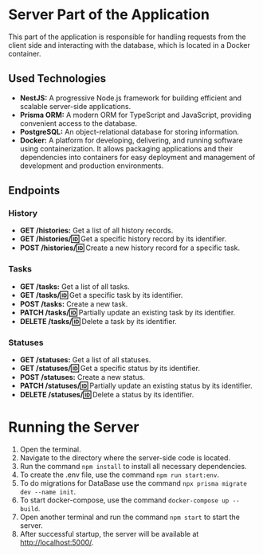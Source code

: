 # Server Part of the Application

This part of the application is responsible for handling requests from the client side and interacting with the database, which is located in a Docker container.

## Used Technologies

- **NestJS:** A progressive Node.js framework for building efficient and scalable server-side applications.
- **Prisma ORM:** A modern ORM for TypeScript and JavaScript, providing convenient access to the database.
- **PostgreSQL:** An object-relational database for storing information.
- **Docker:** A platform for developing, delivering, and running software using containerization. It allows packaging applications and their dependencies into containers for easy deployment and management of development and production environments.

## Endpoints

### History
- **GET /histories:** Get a list of all history records.
- **GET /histories/:id:** Get a specific history record by its identifier.
- **POST /histories/:id:** Create a new history record for a specific task.

### Tasks
- **GET /tasks:** Get a list of all tasks.
- **GET /tasks/:id:** Get a specific task by its identifier.
- **POST /tasks:** Create a new task.
- **PATCH /tasks/:id:** Partially update an existing task by its identifier.
- **DELETE /tasks/:id:** Delete a task by its identifier.

### Statuses
- **GET /statuses:** Get a list of all statuses.
- **GET /statuses/:id:** Get a specific status by its identifier.
- **POST /statuses:** Create a new status.
- **PATCH /statuses/:id:** Partially update an existing status by its identifier.
- **DELETE /statuses/:id:** Delete a status by its identifier.

# Running the Server

1. Open the terminal.
2. Navigate to the directory where the server-side code is located.
3. Run the command `npm install` to install all necessary dependencies.
4. To create the .env file, use the command `npm run start:env`.
5. To do migrations for DataBase use the command `npx prisma migrate dev --name init`.
6. To start docker-compose, use the command `docker-compose up --build`.
7. Open another terminal and run the command `npm start` to start the server.
8. After successful startup, the server will be available at [http://localhost:5000/](http://localhost:5000/).
